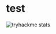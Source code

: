 # test

![tryhackme stats](https://raw.githubusercontent.com/<SET_USERNAME_HERE>/<SET_USERNAME_HERE>/master/assets/thm_propic.png)
